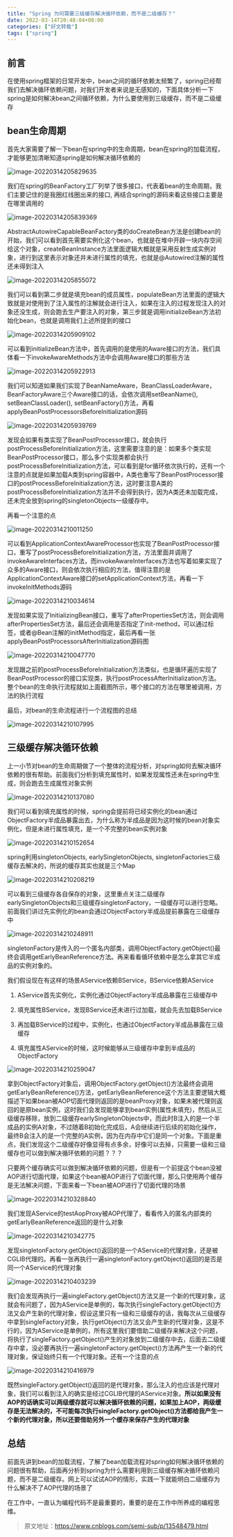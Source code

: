 ```yaml
---
title: "Spring 为何需要三级缓存解决循环依赖，而不是二级缓存？"
date: 2022-03-14T20:48:04+08:00
categories: ["好文转载"]
tags: ["spring"]
---
```



## **前言**

在使用spring框架的日常开发中，bean之间的循环依赖太频繁了，spring已经帮我们去解决循环依赖问题，对我们开发者来说是无感知的，下面具体分析一下spring是如何解决bean之间循环依赖，为什么要使用到三级缓存，而不是二级缓存

## **bean生命周期**

首先大家需要了解一下bean在spring中的生命周期，bean在spring的加载流程，才能够更加清晰知道spring是如何解决循环依赖的

![image-20220314205829635](https://tva1.sinaimg.cn/large/e6c9d24ely1h09pjmbyzmj21600oo7al.jpg)

我们在spring的BeanFactory工厂列举了很多接口，代表着bean的生命周期，我们主要记住的是我圈红线圈出来的接口, 再结合spring的源码来看这些接口主要是在哪里调用的

![image-20220314205839369](https://tva1.sinaimg.cn/large/e6c9d24ely1h09pjqtq2kj215s0kugqf.jpg)

AbstractAutowireCapableBeanFactory类的doCreateBean方法是创建bean的开始，我们可以看到首先需要实例化这个bean，也就是在堆中开辟一块内存空间给这个对象，createBeanInstance方法里面逻辑大概就是采用反射生成实例对象，进行到这里表示对象还并未进行属性的填充，也就是@Autowired注解的属性还未得到注入

![image-20220314205855072](https://tva1.sinaimg.cn/large/e6c9d24ely1h09pk0pzb8j215q0fmjvh.jpg)

我们可以看到第二步就是填充bean的成员属性，populateBean方法里面的逻辑大致就是对使用到了注入属性的注解就会进行注入，如果在注入的过程发现注入的对象还没生成，则会跑去生产要注入的对象，第三步就是调用initializeBean方法初始化bean，也就是调用我们上述所提到的接口

![image-20220314205909102](https://tva1.sinaimg.cn/large/e6c9d24ely1h09pk8zsnhj215w0gwtd2.jpg)

可以看到initializeBean方法中，首先调用的是使用的Aware接口的方法，我们具体看一下invokeAwareMethods方法中会调用Aware接口的那些方法

![image-20220314205922913](https://tva1.sinaimg.cn/large/e6c9d24ely1h09pkhxy88j215q0a6jtl.jpg)

我们可以知道如果我们实现了BeanNameAware，BeanClassLoaderAware，BeanFactoryAware三个Aware接口的话，会依次调用setBeanName(), setBeanClassLoader(), setBeanFactory()方法，再看applyBeanPostProcessorsBeforeInitialization源码

![image-20220314205939769](https://tva1.sinaimg.cn/large/e6c9d24ely1h09pksbe2jj215q08udh3.jpg)

发现会如果有类实现了BeanPostProcessor接口，就会执行postProcessBeforeInitialization方法，这里需要注意的是：如果多个类实现BeanPostProcessor接口，那么多个实现类都会执行postProcessBeforeInitialization方法，可以看到是for循环依次执行的，还有一个注意的点就是如果加载A类到spring容器中，A类也重写了BeanPostProcessor接口的postProcessBeforeInitialization方法，这时要注意A类的postProcessBeforeInitialization方法并不会得到执行，因为A类还未加载完成，还未完全放到spring的singletonObjects一级缓存中。

再看一个注意的点

![image-20220314210011250](https://tva1.sinaimg.cn/large/e6c9d24ely1h09plc57poj20uz0u0afd.jpg)

可以看到ApplicationContextAwareProcessor也实现了BeanPostProcessor接口，重写了postProcessBeforeInitialization方法，方法里面并调用了invokeAwareInterfaces方法，而invokeAwareInterfaces方法也写着如果实现了众多的Aware接口，则会依次执行相应的方法，值得注意的是ApplicationContextAware接口的setApplicationContext方法，再看一下invokeInitMethods源码

![image-20220314210034614](https://tva1.sinaimg.cn/large/e6c9d24ely1h09plqjqu4j21560jon12.jpg)

发现如果实现了InitializingBean接口，重写了afterPropertiesSet方法，则会调用afterPropertiesSet方法，最后还会调用是否指定了init-method，可以通过标签，或者@Bean注解的initMethod指定，最后再看一张applyBeanPostProcessorsAfterInitialization源码图

![image-20220314210047770](https://tva1.sinaimg.cn/large/e6c9d24ely1h09plypdo6j215c086dh3.jpg)

发现跟之前的postProcessBeforeInitialization方法类似，也是循环遍历实现了BeanPostProcessor的接口实现类，执行postProcessAfterInitialization方法。整个bean的生命执行流程就如上面截图所示，哪个接口的方法在哪里被调用，方法的执行流程

最后，对bean的生命流程进行一个流程图的总结

![image-20220314210107995](https://tva1.sinaimg.cn/large/e6c9d24ely1h09pmbm25aj20u00uxn0t.jpg)

## **三级缓存解决循环依赖**

上一小节对bean的生命周期做了一个整体的流程分析，对spring如何去解决循环依赖的很有帮助。前面我们分析到填充属性时，如果发现属性还未在spring中生成，则会跑去生成属性对象实例

![image-20220314210137080](https://tva1.sinaimg.cn/large/e6c9d24ely1h09pmtvj5rj215c0foq71.jpg)

我们可以看到填充属性的时候，spring会提前将已经实例化的bean通过ObjectFactory半成品暴露出去，为什么称为半成品是因为这时候的bean对象实例化，但是未进行属性填充，是一个不完整的bean实例对象

![image-20220314210152654](https://tva1.sinaimg.cn/large/e6c9d24ely1h09pn3qe7rj21540ck775.jpg)

spring利用singletonObjects, earlySingletonObjects, singletonFactories三级缓存去解决的，所说的缓存其实也就是三个Map

![image-20220314210208219](https://tva1.sinaimg.cn/large/e6c9d24ely1h09pnhjm2pj215g0fu0uv.jpg)

可以看到三级缓存各自保存的对象，这里重点关注二级缓存earlySingletonObjects和三级缓存singletonFactory，一级缓存可以进行忽略。前面我们讲过先实例化的bean会通过ObjectFactory半成品提前暴露在三级缓存中

![image-20220314210248911](https://tva1.sinaimg.cn/large/e6c9d24ely1h09po34qkij215k0a20us.jpg)



singletonFactory是传入的一个匿名内部类，调用ObjectFactory.getObject()最终会调用getEarlyBeanReference方法。再来看看循环依赖中是怎么拿其它半成品的实例对象的。

我们假设现在有这样的场景AService依赖BService，BService依赖AService

1. AService首先实例化，实例化通过ObjectFactory半成品暴露在三级缓存中

2. 填充属性BService，发现BService还未进行过加载，就会先去加载BService

3. 再加载BService的过程中，实例化，也通过ObjectFactory半成品暴露在三级缓存

4. 填充属性AService的时候，这时候能够从三级缓存中拿到半成品的ObjectFactory

![image-20220314210259047](https://tva1.sinaimg.cn/large/e6c9d24ely1h09po8zxi3j215c0g6q7v.jpg)

拿到ObjectFactory对象后，调用ObjectFactory.getObject()方法最终会调用getEarlyBeanReference()方法，getEarlyBeanReference这个方法主要逻辑大概描述下如果bean被AOP切面代理则返回的是beanProxy对象，如果未被代理则返回的是原bean实例，这时我们会发现能够拿到bean实例(属性未填充)，然后从三级缓存移除，放到二级缓存earlySingletonObjects中，而此时B注入的是一个半成品的实例A对象，不过随着B初始化完成后，A会继续进行后续的初始化操作，最终B会注入的是一个完整的A实例，因为在内存中它们是同一个对象。下面是重点，我们发现这个二级缓存好像显得有点多余，好像可以去掉，只需要一级和三级缓存也可以做到解决循环依赖的问题？？？

只要两个缓存确实可以做到解决循环依赖的问题，但是有一个前提这个bean没被AOP进行切面代理，如果这个bean被AOP进行了切面代理，那么只使用两个缓存是无法解决问题，下面来看一下bean被AOP进行了切面代理的场景

![image-20220314210328840](https://tva1.sinaimg.cn/large/e6c9d24ely1h09pos0tfej215k0i040y.jpg)

我们发现AService的testAopProxy被AOP代理了，看看传入的匿名内部类的getEarlyBeanReference返回的是什么对象

![image-20220314210342775](https://tva1.sinaimg.cn/large/e6c9d24ely1h09pozvp5jj215m0dwwh8.jpg)

发现singletonFactory.getObject()返回的是一个AService的代理对象，还是被CGLIB代理的。再看一张再执行一遍singletonFactory.getObject()返回的是否是同一个AService的代理对象

![image-20220314210403239](https://tva1.sinaimg.cn/large/e6c9d24ely1h09ppcqk9fj215g0eeacf.jpg)

我们会发现再执行一遍singleFactory.getObject()方法又是一个新的代理对象，这就会有问题了，因为AService是单例的，每次执行singleFactory.getObject()方法又会产生新的代理对象，假设这里只有一级和三级缓存的话，我每次从三级缓存中拿到singleFactory对象，执行getObject()方法又会产生新的代理对象，这是不行的，因为AService是单例的，所有这里我们要借助二级缓存来解决这个问题，将执行了singleFactory.getObject()产生的对象放到二级缓存中去，后面去二级缓存中拿，没必要再执行一遍singletonFactory.getObject()方法再产生一个新的代理对象，保证始终只有一个代理对象。还有一个注意的点

![image-20220314210416979](https://tva1.sinaimg.cn/large/e6c9d24ely1h09pplg403j215o0cgmyw.jpg)



既然singleFactory.getObject()返回的是代理对象，那么注入的也应该是代理对象，我们可以看到注入的确实是经过CGLIB代理的AService对象。**所以如果没有AOP的话确实可以两级缓存就可以解决循环依赖的问题，如果加上AOP，两级缓存是无法解决的，不可能每次执行singleFactory.getObject()方法都给我产生一个新的代理对象，所以还要借助另外一个缓存来保存产生的代理对象**

## **总结**

前面先讲到bean的加载流程，了解了bean加载流程对spring如何解决循环依赖的问题很有帮助，后面再分析到spring为什么需要利用到三级缓存解决循环依赖问题，而不是二级缓存。网上可以试试AOP的情形，实践一下就能明白二级缓存为什么解决不了AOP代理的场景了

在工作中，一直认为编程代码不是最重要的，重要的是在工作中所养成的编程思维。

> 原文地址：https://www.cnblogs.com/semi-sub/p/13548479.html